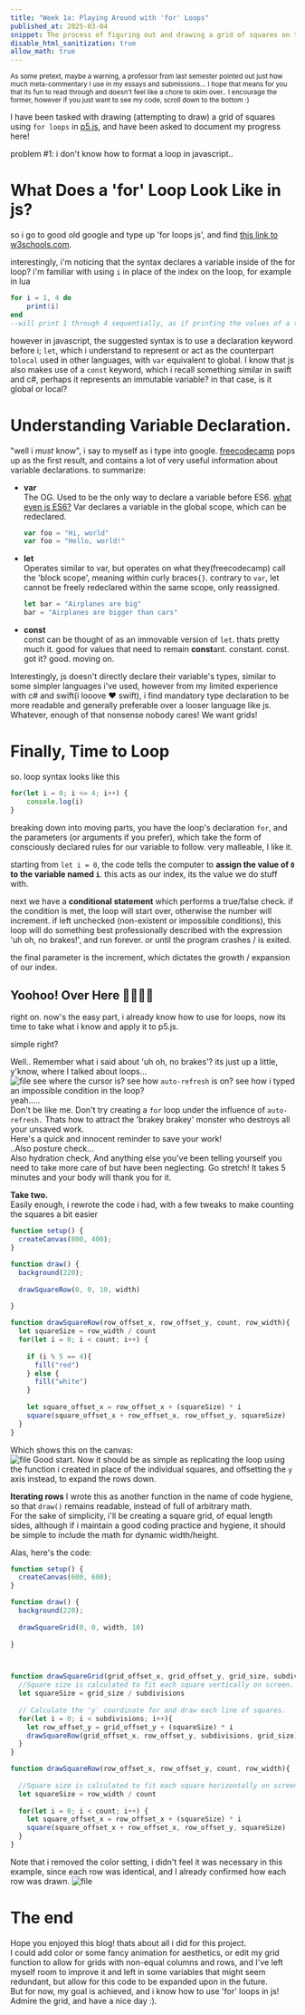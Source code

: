 ```yaml
---
title: "Week 1a: Playing Around with 'for' Loops"
published_at: 2025-03-04
snippet: The process of figuring out and drawing a grid of squares on the canvas
disable_html_sanitization: true
allow_math: true
---
```

<small>As some pretext, maybe a warning, a professor from last semester pointed out just how much meta-commentary I use in my essays and submissions... I hope that means for you that its fun to read through and doesn't feel like a chore to skim over.. I encourage the former, however if you just want to see my code, scroll down to the bottom :)</small>

I have been tasked with drawing (attempting to draw) a grid of squares using `for loops` in [p5.js](https://editor.p5js.org), and have been asked to document my progress here!  

problem #1: i don't know how to format a loop in javascript..  

# What Does a 'for' Loop Look Like in js?
so i go to good old google and type up 'for loops js', and find [this link to w3schools.com](https://www.w3schools.com/js/js_loop_for.asp).  

interestingly, i'm noticing that the syntax declares a variable inside of the for loop? i'm familiar with using `i` in place of the index on the loop, for example in lua
```lua
for i = 1, 4 do
	print(i)
end
--will print 1 through 4 sequentially, as if printing the values of a table {1, 2, 3, 4}, one by one.
```  
  
however in javascript, the suggested syntax is to use a declaration keyword before i; `let`, which i understand to represent or act as the counterpart to`local` used in other languages, with `var` equivalent to global. I know that js also makes use of a `const` keyword, which i recall something similar in swift and c#, perhaps it represents an immutable variable? in that case, is it global or local?  

# Understanding Variable Declaration.  
"well i *must* know", i say to myself as i type into google. [freecodecamp](https://www.freecodecamp.org/news/var-let-and-const-whats-the-difference/) pops up as the first result, and contains a lot of very useful information about variable declarations. to summarize:
- **var**  
	The OG. Used to be the only way to declare a variable before ES6. [what even is ES6?](https://divami.com/blogs/top-ecmascript-es6-features-every-javascript-developer-should-know/#:~:text=ES6%20is%20a%20new%20standardized,an%20exciting%20language%20to%20program.) Var declares a variable in the global scope, which can be redeclared. 
	```js
	var foo = "Hi, world"
	var foo = "Hello, world!"
	```
- **let**  
	Operates similar to var, but operates on what they(freecodecamp) call the 'block scope', meaning within curly braces`{}`. contrary to `var`, let cannot be freely redeclared within the same scope, only reassigned.
	```js
	let bar = "Airplanes are big"
	bar = "Airplanes are bigger than cars"
	```

- **const**  
	const can be thought of as an immovable version of `let`. thats pretty much it. good for values that need to remain **const**ant. constant. const. got it? good. moving on.  


Interestingly, js doesn't directly declare their variable's types, similar to some simpler languages i've used, however from my limited experience with c# and swift(i looove ❤️ swift), i find mandatory type declaration to be more readable and generally preferable over a looser language like js.  
Whatever, enough of that nonsense nobody cares! We want grids! 

# Finally, Time to Loop
so. loop syntax looks like this
```js
for(let i = 0; i <= 4; i++) {
	console.log(i)
}
```
breaking down into moving parts, you have the loop's declaration `for`, and the parameters (or arguments if you prefer), which take the form of consciously declared rules for our variable to follow. very malleable, I like it.

starting from `let i = 0`, the code tells the computer to **assign the value of `0` to the variable named `i`**. this acts as our index, its the value we do stuff with.  

next we have a **conditional statement** which performs a true/false check. if the condition is met, the loop will start over, otherwise the number will increment. if left unchecked (non-existent or impossible conditions), this loop will do something best professionally described with the expression 'uh oh, no brakes!', and run forever. or until the program crashes / is exited.  

the final parameter is the increment, which dictates the growth / expansion of our index.  

## Yoohoo! Over Here 👋👋🙋‍♂️
right on. now's the easy part, i already know how to use for loops, now its time to take what i know and apply it to p5.js.  

simple right?  

Well.. Remember what i said about 'uh oh, no brakes'? its just up a little, y'know, where I talked about loops...  
![file](p5-Crash-06-Mar-2025.png)
see where the cursor is? see how `auto-refresh` is on? see how i typed an impossible condition in the loop?  
yeah.....  
Don't be like me. Don't try creating a `for` loop under the influence of `auto-refresh.` Thats how to attract the 'brakey brakey' monster who destroys all your unsaved work.  
Here's a quick and innocent reminder to save your work!  
..Also posture check...  
Also hydration check, And anything else you've been telling yourself you need to take more care of but have been neglecting. Go stretch! It takes 5 minutes and your body will thank you for it.  

**Take two.**  
Easily enough, i rewrote the code i had, with a few tweaks to make counting the squares a bit easier
```js
function setup() {
  createCanvas(800, 400);
}

function draw() {
  background(220);
  
  drawSquareRow(0, 0, 10, width)
  
}

function drawSquareRow(row_offset_x, row_offset_y, count, row_width){
  let squareSize = row_width / count
  for(let i = 0; i < count; i++) {
    
    if (i % 5 == 4){
      fill("red")
    } else {
      fill("white")
    }
      
    let square_offset_x = row_offset_x + (squareSize) * i
    square(square_offset_x + row_offset_x, row_offset_y, squareSize)
  }
}
```  

Which shows this on the canvas:  
![file](p5_SquareRow-Take-two.png)
Good start. Now it should be as simple as replicating the loop using the function i created in place of the individual squares, and offsetting the `y` axis instead, to expand the rows down. 

**Iterating rows**
I wrote this as another function in the name of code hygiene, so that `draw()` remains readable, instead of full of arbitrary math.  
For the sake of simplicity, i'll be creating a square grid, of equal length sides, although if i maintain a good coding practice and hygiene, it should be simple to include the math for dynamic width/height.

Alas, here's the code:
```js
function setup() {
  createCanvas(600, 600);
}

function draw() {
  background(220);
  
  drawSquareGrid(0, 0, width, 10)
  
}



function drawSquareGrid(grid_offset_x, grid_offset_y, grid_size, subdivisions) {
  //Square size is calculated to fit each square vertically on screen.
  let squareSize = grid_size / subdivisions
  
  // Calculate the 'y' coordinate for and draw each line of squares.
  for(let i = 0; i < subdivisions; i++){
    let row_offset_y = grid_offset_y + (squareSize) * i
    drawSquareRow(grid_offset_x, row_offset_y, subdivisions, grid_size)
  }
}

function drawSquareRow(row_offset_x, row_offset_y, count, row_width){
  
  //Square size is calculated to fit each square horizontally on screen.
  let squareSize = row_width / count 
  
  for(let i = 0; i < count; i++) {  
    let square_offset_x = row_offset_x + (squareSize) * i
    square(square_offset_x + row_offset_x, row_offset_y, squareSize)
  }
}
```  
Note that i removed the color setting, i didn't feel it was necessary in this example, since each row was identical, and I already confirmed how each row was drawn.
![file](p5-SquareGrid-01.png)  
# The end 
Hope you enjoyed this blog! thats about all i did for this project.  
I could add color or some fancy animation for aesthetics, or edit my grid function to allow for grids with non-equal columns and rows, and I've left myself room to improve it and left in some variables that might seem redundant, but allow for this code to be expanded upon in the future.  
But for now, my goal is achieved, and i know how to use 'for' loops in js! Admire the grid, and have a nice day :).